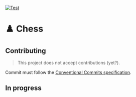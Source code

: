 [![Test](https://github.com/TurtleSmoke/Chess/actions/workflows/test.yml/badge.svg)](https://github.com/TurtleSmoke/Chess/actions/workflows/test.yml)

# ♟️ Chess

## Contributing

> This project does not accept contributions (yet?).

Commit must follow the [Conventional Commits specification](https://conventionalcommits.org/).

## In progress
